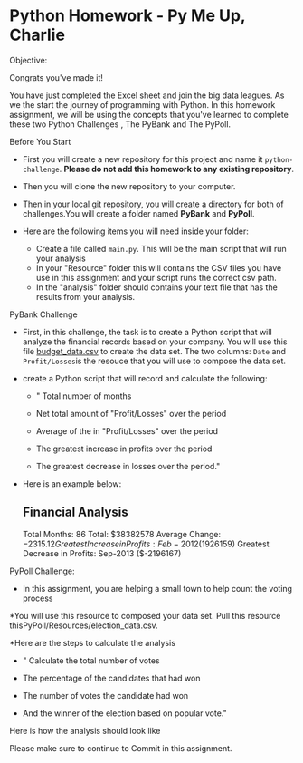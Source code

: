 # Python Homework - Py Me Up, Charlie

Objective:

Congrats you've made it!

You have just completed the Excel sheet and join the big data leagues. As we the start the journey of programming with Python. In this homework assignment, we will be using the concepts that you've learned to complete these two Python Challenges , The PyBank and The PyPoll.

Before You Start

* First you will create a new repository for this project and name it `python-challenge`. **Please do not add this homework to any existing repository**.

* Then you will clone the new repository to your computer.

* Then in your local git repository, you will create a directory for both of challenges.You will create a folder named  **PyBank** and **PyPoll**.

* Here are the following items you will need inside your folder:

  * Create a file called `main.py`. This will be the main script that will run your analysis
  * In your "Resource" folder this will contains the CSV files you have use in this assignment and your script runs the correct csv path.
  * In the "analysis" folder should contains your text file that has the results from your analysis.

 
 
 PyBank Challenge 

* First, in this challenge, the task is to create a Python script that will analyze the financial records based on your company. You will use this file [budget_data.csv](PyBank/Resources/budget_data.csv) to create the data set. The two columns: `Date` and `Profit/Losses`is the resouce that you will use to compose the data set.

* create a Python script that will record and calculate the following:

  * " Total number of months

  * Net total amount of "Profit/Losses" over the  period

  * Average of the in "Profit/Losses" over the period

  * The greatest increase in profits over the period

  * The greatest decrease in losses over the period."

* Here is an example below:
  
 
  Financial Analysis
  ----------------------------
  Total Months: 86
  Total: $38382578
  Average  Change: $-2315.12
  Greatest Increase in Profits: Feb-2012 ($1926159)
  Greatest Decrease in Profits: Sep-2013 ($-2196167)
  

PyPoll Challenge:

* In this assignment, you are helping a small town to help count the voting process

*You will use this resource to composed your data set. Pull this resource thisPyPoll/Resources/election_data.csv. 


*Here are the steps to calculate the analysis
 
      
  * " Calculate the total number of votes

  * The percentage of the candidates that had won

  * The number of votes the candidate had won

  * And the winner of the election based on popular vote."

Here is how the analysis should look like


  
 

Please make sure to continue to Commit in this assignment.


